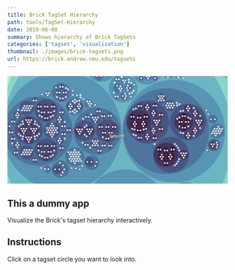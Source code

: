```yaml
---
title: Brick TagSet Hierarchy
path: tools/TagSet-Hierarchy
date: 2019-06-08
summary: Shows hierarchy of Brick TagSets
categories: ['tagset', 'visualization']
thumbnail: ./images/brick-tagsets.png
url: https://brick.andrew.cmu.edu/tagsets
---
```


![background](./images/tagsets-sc.png)

## This a dummy app

Visualize the Brick's tagset hierarchy interactively.

## Instructions

Click on a tagset circle you want to look into.